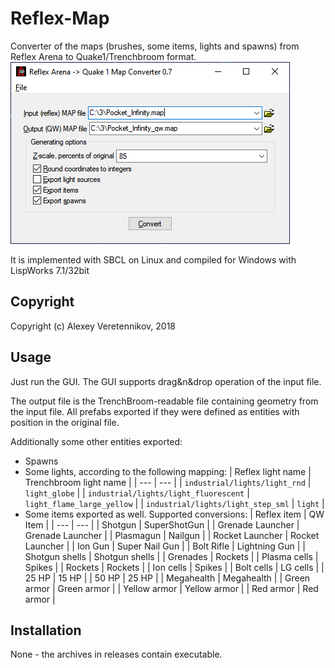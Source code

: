 # Reflex-Map
Converter of the maps (brushes, some items, lights and spawns) from Reflex Arena to Quake1/Trenchbroom format.
![example](https://github.com/fourier/reflex-map/raw/screenshots/screenshot1.png "Example")

It is implemented with SBCL on Linux and compiled for Windows with LispWorks 7.1/32bit
## Copyright

Copyright (c) Alexey Veretennikov, 2018

## Usage
Just run the GUI. The GUI supports drag&n&drop operation of the input file.

The output file is the TrenchBroom-readable file containing geometry from the input file.
All prefabs exported if they were defined as entities with position in the original file.

Additionally some other entities exported:

- Spawns
- Some lights, according to the following mapping:
  | Reflex light name | Trenchbroom light name |
  | --- | --- |
  | ```industrial/lights/light_rnd``` | ```light_globe``` |
  | ```industrial/lights/light_fluorescent``` | ```light_flame_large_yellow``` |
  | ```industrial/lights/light_step_sml``` | ```light``` |
- Some items exported as well. Supported conversions:
  | Reflex item | QW Item |
  | --- | --- |
  | Shotgun | SuperShotGun |
  | Grenade Launcher | Grenade Launcher |
  | Plasmagun | Nailgun |
  | Rocket Launcher | Rocket Launcher |
  | Ion Gun | Super Nail Gun |
  | Bolt Rifle | Lightning Gun |
  | Shotgun shells | Shotgun shells |
  | Grenades | Rockets |
  | Plasma cells | Spikes |
  | Rockets | Rockets |
  | Ion cells | Spikes |
  | Bolt cells | LG cells |
  | 25 HP | 15 HP |
  | 50 HP | 25 HP |
  | Megahealth | Megahealth |
  | Green armor | Green armor |
  | Yellow armor | Yellow armor |
  | Red armor | Red armor |

## Installation
None - the archives in releases contain executable.
